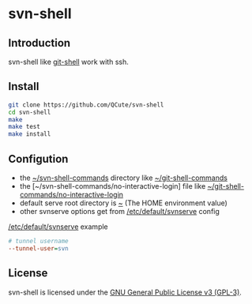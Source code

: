 # svn-shell

## Introduction 

svn-shell like [git-shell](https://git-scm.com/docs/git-shell) work with ssh.

## Install
```sh
git clone https://github.com/QCute/svn-shell
cd svn-shell
make
make test
make install
```

## Configution
* the [~/svn-shell-commands]() directory like [~/git-shell-commands]()  
* the [~/svn-shell-commands/no-interactive-login] file like [~/git-shell-commands/no-interactive-login]()  
* default serve root directory is [~]() (The HOME environment value)  
* other svnserve options get from [/etc/default/svnserve]() config  

[/etc/default/svnserve]() example
```ini
# tunnel username
--tunnel-user=svn
```

## License

svn-shell is licensed under the [GNU General Public License v3 (GPL-3)](http://www.gnu.org/copyleft/gpl.html).
